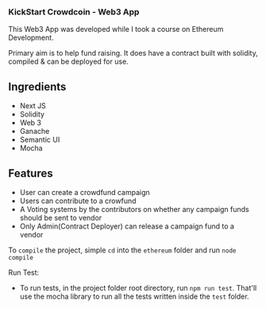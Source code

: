### KickStart Crowdcoin - Web3 App

This Web3 App was developed while I took a course on Ethereum Development.

Primary aim is to help fund raising.  It does have a contract built with solidity, compiled & can be deployed for use.

## Ingredients
- Next JS
- Solidity
- Web 3
- Ganache
- Semantic UI
- Mocha

## Features
- User can create a crowdfund campaign
- Users can contribute to a crowfund
- A Voting systems by the contributors on whether any campaign funds should be sent to vendor
- Only Admin(Contract Deployer) can release a campaign fund to a vendor

To `compile` the project, simple `cd` into the `ethereum` folder and run `node compile`

Run Test:
 - To run tests, in the project folder root directory, run `npm run test`. That'll use the mocha library to run all the tests written inside the  `test` folder.



